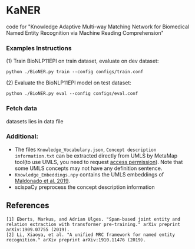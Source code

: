 # KaNER

code for "Knowledge Adaptive Multi-way Matching Network for Biomedical Named Entity Recognition via Machine Reading Comprehension"
###  Examples Instructions
(1) Train BioNLP11EPI on train dataset, evaluate on dev dataset:
```
python ./BioNER.py train --config configs/train.conf
```

(2) Evaluate the BioNLP11EPI model on test dataset:
```
python ./BioNER.py eval --config configs/eval.conf
```

### Fetch data
datasets lies in data file

### Additional:
+ The files `Knowledge_Vocabulary.json`, `Concept description information.txt` can be extracted directly from UMLS by  MetaMap tool(to use UMLS, you need to request [access permission](https://www.nlm.nih.gov/research/umls/index.html)). Note that some UMLS concepts may not have any definition sentence.
+ `Knowledge_Embeddings.npy` contains the UMLS embeddings of [Maldonado et al. 2019](https://www.ncbi.nlm.nih.gov/pmc/articles/PMC6568073/).
+ scispaCy  preprocess the concept description information 


## References
```
[1] Eberts, Markus, and Adrian Ulges. "Span-based joint entity and relation extraction with transformer pre-training." arXiv preprint arXiv:1909.07755 (2019).
[2] Li, Xiaoya, et al. "A unified MRC framework for named entity recognition." arXiv preprint arXiv:1910.11476 (2019).
```
